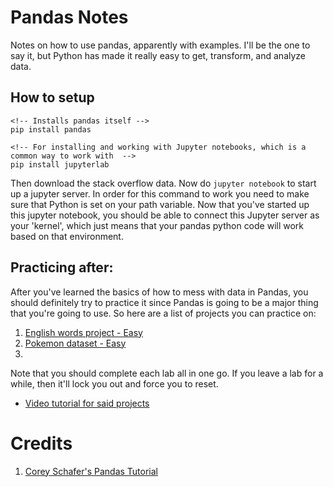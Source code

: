 # Pandas Notes
Notes on how to use pandas, apparently with examples. I'll be the one to say it, but Python has made it really easy to get, transform, and analyze data. 



## How to setup
```
<!-- Installs pandas itself -->
pip install pandas

<!-- For installing and working with Jupyter notebooks, which is a common way to work with  -->
pip install jupyterlab
```
Then download the stack overflow data. Now do `jupyter notebook` to start up a jupyter server. In order for this command to work you need to make sure that Python is set on your path variable. Now that you've started up this jupyter notebook, you should be able to connect this Jupyter server as your 'kernel', which just means that your pandas python code will work based on that environment.

## Practicing after:
After you've learned the basics of how to mess with data in Pandas, you should definitely try to practice it since Pandas is going to be a major thing that you're going to use. So here are a list of projects you can practice on:
1. [English words project - Easy](https://www.datawars.io/data-science-project/637502af-dataframes-practice-working-with-english-words)
2. [Pokemon dataset - Easy](https://www.datawars.io/data-science-project/637502af-dataframes-practice-working-with-english-words)
3. 

Note that you should complete each lab all in one go. If you leave a lab for a while, then it'll lock you out and force you to reset. 
- [Video tutorial for said projects](https://www.youtube.com/watch?v=gtjxAH8uaP0&t=202s)


# Credits
1. [Corey Schafer's Pandas Tutorial](https://youtube.com/playlist?list=PL-osiE80TeTsWmV9i9c58mdDCSskIFdDS&si=ELODlj2Y7n3Q4GfD)